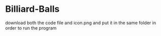 # Billiard-Balls


download both the code file and icon.png and put it in the same folder in order to run the program
